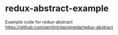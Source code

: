 # redux-abstract-example
Example code for redux-abstract https://github.com/aprilmintacpineda/redux-abstract
